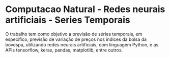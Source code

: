 # Computacao Natural - Redes neurais artificiais - Series Temporais

O trabalho tem como objetivo a previsão de séries temporais, em específico, previsão de variação de preços nos índices da bolsa da bovespa, utilizando redes neurais artificiais, com linguagem Python, e as APIs tensorflow, keras, pandas, matplotlib, entre outros.
